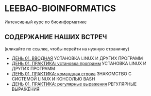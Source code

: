 # LEEBAO-BIOINFORMATICS

Интенсивный курс по биоинформатике 


## СОДЕРЖАНИЕ НАШИХ ВСТРЕЧ
(кликайте по ссылке, чтобы перейти на нужную страничку)

* [ДЕНЬ 01. ВВОДНАЯ](https://github.com/vinni-bio/LEEBAO-BIOINFORMATICS/blob/master/INSTRUCTIONS/DAY01_25NOV19_LINUX.md) УСТАНОВКА LINUX И ДРУГИХ ПРОГРАММ
* [ДЕНЬ 01. ПРАКТИКА: установка программ](https://github.com/vinni-bio/LEEBAO-BIOINFORMATICS/blob/master/INSTRUCTIONS/DAY01_25NOV19_LINUX.md) УСТАНОВКА LINUX И ДРУГИХ ПРОГРАММ
* [ДЕНЬ 01. ПРАКТИКА: командная строка](https://github.com/vinni-bio/LEEBAO-BIOINFORMATICS/blob/master/INSTRUCTIONS/DAY02_02DEC19_BASH.md) ЗНАКОМСТВО С СИСТЕМОЙ LINUX И КОНСОЛЬЮ BASH
* [ДЕНЬ 01. ПРАКТИКА: регулярные выражения](https://github.com/vinni-bio/LEEBAO-BIOINFORMATICS/blob/master/INSTRUCTIONS/DAY03_09DEC19_REGEXP.md) РЕГУЛЯРНЫЕ ВЫРАЖЕНИЯ
